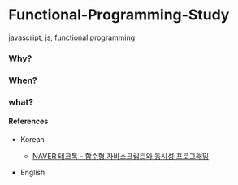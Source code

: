 # Functional-Programming-Study
javascript, js, functional programming



### Why?


### When?

### what?


#### References
- Korean
  - [NAVER 테크톡 - 함수형 자바스크립트와 동시성 프로그래밍](https://www.youtube.com/watch?v=fWRMM6AaMMc&feature=youtu.be&fbclid=IwAR1sRyl84D_RGeSh8T9u6IrC7-p6MZIjyFrvQfvPtW4fiNnxZLU70gRKeJI)
  
  
- English
